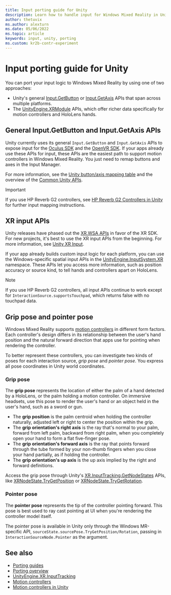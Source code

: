 ```yaml
---
title: Input porting guide for Unity
description: Learn how to handle input for Windows Mixed Reality in Unity.
author: thetuvix
ms.author: alexturn
ms.date: 05/06/2022
ms.topic: article
keywords: input, unity, porting
ms.custom: kr2b-contr-experiment
---
```



# Input porting guide for Unity

You can port your input logic to Windows Mixed Reality by using one of two approaches:

- Unity's general [Input.GetButton](https://docs.unity3d.com/ScriptReference/Input.GetButton.html) or [Input.GetAxis](https://docs.unity3d.com/ScriptReference/Input.GetAxis.html) APIs that span across multiple platforms.
- The [UnityEngine.XRModule](https://docs.unity3d.com/ScriptReference/UnityEngine.XRModule.html) APIs, which offer richer data specifically for motion controllers and HoloLens hands.

## General Input.GetButton and Input.GetAxis APIs

Unity currently uses its general `Input.GetButton` and `Input.GetAxis` APIs to expose input for the [Oculus SDK](https://docs.unity3d.com/Manual/OculusControllers.html) and the [OpenVR SDK](https://docs.unity3d.com/Manual/OpenVRControllers.html). If your apps already use these APIs for input, these APIs are the easiest path to support motion controllers in Windows Mixed Reality. You just need to remap buttons and axes in the Input Manager.

For more information, see the [Unity button/axis mapping table](../unity/motion-controllers-in-unity.md#unity-buttonaxis-mapping-table) and the overview of the [Common Unity APIs](../unity/motion-controllers-in-unity.md#common-unity-apis-inputgetbuttongetaxis).

> [!IMPORTANT]
> If you use HP Reverb G2 controllers, see [HP Reverb G2 Controllers in Unity](../unity/unity-reverb-g2-controllers.md) for further input mapping instructions.

## XR input APIs

Unity releases have phased out the [XR.WSA APIs](../unity/motion-controllers-in-unity.md#windows-specific-apis-xrwsainput) in favor of the XR SDK. For new projects, it's best to use the XR input APIs from the beginning. For more information, see [Unity XR Input](https://docs.unity3d.com/Manual/xr_input.html).

If your app already builds custom input logic for each platform, you can use the Windows-specific spatial input APIs in the [UnityEngine.InputSystem.XR](https://docs.unity3d.com/Packages/com.unity.inputsystem@1.0/api/UnityEngine.InputSystem.XR.html) namespace. These APIs let you access more information, such as position accuracy or source kind, to tell hands and controllers apart on HoloLens.

> [!NOTE]
> If you use HP Reverb G2 controllers, all input APIs continue to work except for `InteractionSource.supportsTouchpad`, which returns false with no touchpad data.

## Grip pose and pointer pose

Windows Mixed Reality supports [motion controllers](../../design/motion-controllers.md) in different form factors. Each controller's design differs in its relationship between the user's hand position and the natural forward direction that apps use for pointing when rendering the controller.

To better represent these controllers, you can investigate two kinds of poses for each interaction source, *grip pose* and *pointer pose*. You express all pose coordinates in Unity world coordinates.

### Grip pose

The **grip pose** represents the location of either the palm of a hand detected by a HoloLens, or the palm holding a motion controller. On immersive headsets, use this pose to render the user's hand or an object held in the user's hand, such as a sword or gun.

- The **grip position** is the palm centroid when holding the controller naturally, adjusted left or right to center the position within the grip.
- The **grip orientation's right axis** is the ray that's normal to your palm, forward from left palm, backward from right palm, when you completely open your hand to form a flat five-finger pose.
- The **grip orientation's forward axis** is the ray that points forward through the tube formed by your non-thumb fingers when you close your hand partially, as if holding the controller.
- The **grip orientation's up axis** is the up axis implied by the right and forward definitions.

Access the grip pose through Unity's [XR.InputTracking.GetNodeStates](https://docs.unity3d.com/ScriptReference/XR.InputTracking.GetNodeStates.html) APIs, like [XRNodeState.TryGetPosition](https://docs.unity3d.com/ScriptReference/XR.XRNodeState.TryGetPosition.html) or [XRNodeState.TryGetRotation](https://docs.unity3d.com/ScriptReference/XR.XRNodeState.TryGetRotation.html).

### Pointer pose

The **pointer pose** represents the tip of the controller pointing forward. This pose is best used to ray cast pointing at UI when you're rendering the controller model itself.

The pointer pose is available in Unity only through the Windows MR-specific API, `sourceState.sourcePose.TryGetPosition/Rotation`, passing in `InteractionSourceNode.Pointer` as the argument.

## See also
- [Porting guides](porting-guides.md)
- [Porting overview](porting-overview.md)
- [UnityEngine.XR.InputTracking](https://docs.unity3d.com/ScriptReference/XR.InputTracking.html)
- [Motion controllers](../../design/motion-controllers.md)
- [Motion controllers in Unity](../unity/motion-controllers-in-unity.md)
